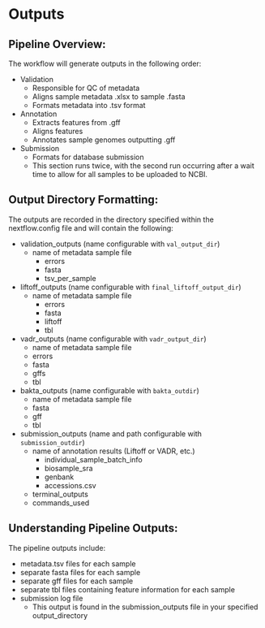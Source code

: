 # Outputs

## Pipeline Overview:

The workflow will generate outputs in the following order:

*   Validation
    *   Responsible for QC of metadata
    *   Aligns sample metadata .xlsx to sample .fasta
    *   Formats metadata into .tsv format
*   Annotation
    *   Extracts features from .gff
    *   Aligns features
    *   Annotates sample genomes outputting .gff
*   Submission
    *   Formats for database submission
    *   This section runs twice, with the second run occurring after a wait time to allow for all samples to be uploaded to NCBI.

## Output Directory Formatting:

The outputs are recorded in the directory specified within the nextflow.config file and will contain the following:

*   validation\_outputs (name configurable with `val_output_dir`)
    *   name of metadata sample file
        *   errors
        *   fasta
        *   tsv\_per\_sample
*   liftoff\_outputs (name configurable with `final_liftoff_output_dir`)
    *   name of metadata sample file
        *   errors
        *   fasta
        *   liftoff
        *   tbl
*   vadr\_outputs (name configurable with `vadr_output_dir`)
    *   name of metadata sample file
    *   errors
    *   fasta
    *   gffs
    *   tbl
*   bakta\_outputs (name configurable with `bakta_outdir`)
    *   name of metadata sample file
    *   fasta
    *   gff
    *   tbl
*   submission\_outputs (name and path configurable with `submission_outdir`)
    *   name of annotation results (Liftoff or VADR, etc.)
        *   individual\_sample\_batch\_info
        *   biosample\_sra
        *   genbank
        *   accessions.csv
    *   terminal\_outputs
    *   commands\_used

## Understanding Pipeline Outputs:

The pipeline outputs include:

*   metadata.tsv files for each sample
*   separate fasta files for each sample
*   separate gff files for each sample
*   separate tbl files containing feature information for each sample
*   submission log file
    *   This output is found in the submission\_outputs file in your specified output\_directory
